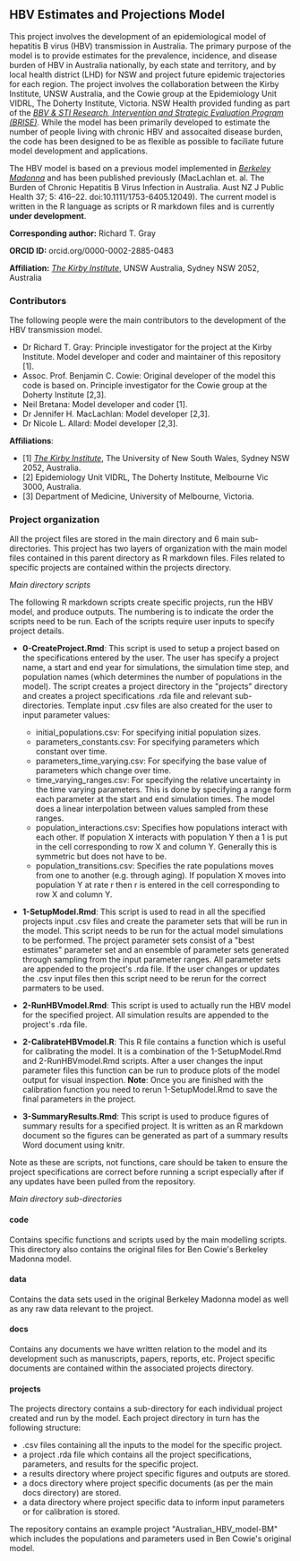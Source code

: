 ## HBV Estimates and Projections Model ##

This project involves the development of an epidemiological model of hepatitis B virus (HBV) transmission in Australia. The primary purpose of the model is to provide estimates for the prevalence, incidence, and disease burden of HBV in Australia nationally, by each state and territory, and by local health district (LHD) for NSW and project future epidemic trajectories for each region. 
The project involves the collaboration between the Kirby Institute, UNSW Australia, and the Cowie group at the Epidemiology Unit VIDRL, The Doherty Institute, Victoria. NSW Health provided funding as part of the [_BBV & STI Research, Intervention and Strategic Evaluation Program (BRISE)_](http://www.brise.com.au/). While the model has been primarily developed to estimate the number of people living with chronic HBV and assocaited disease burden, the code has been designed to be as flexible as possible to faciliate future model development and applications. 

The HBV model is based on a previous model implemented in [_Berkeley Madonna_](http://www.berkeleymadonna.com/) and has been published previously (MacLachlan et. al. The Burden of Chronic Hepatitis B Virus Infection in Australia. Aust NZ J Public Health 37; 5: 416–22. doi:10.1111/1753-6405.12049). The current model is written in the R language as scripts or R markdown files and is currently **under development**.

**Corresponding author:** Richard T. Gray

**ORCID ID:** orcid.org/0000-0002-2885-0483

**Affiliation:** [_The Kirby Institute_](https://kirby.unsw.edu.au/), UNSW Australia, Sydney NSW 2052, Australia

### Contributors ###

The following people were the main contributors to the development of the HBV transmission model. 

- Dr Richard T. Gray: Principle investigator for the project at the Kirby Institute. Model developer and coder and maintainer of this repository [1].
- Assoc. Prof. Benjamin C. Cowie: Original developer of the model this code is based on. Principle investigator for the Cowie group at the Doherty Institute [2,3].
- Neil Bretana: Model developer and coder [1].
- Dr Jennifer H. MacLachlan: Model developer [2,3].
- Dr Nicole L. Allard: Model developer [2,3].

**Affiliations**:

- [1] [_The Kirby Institute_](https://kirby.unsw.edu.au/), The University of New South Wales, Sydney NSW 2052, Australia.
- [2] Epidemiology Unit VIDRL, The Doherty Institute, Melbourne Vic 3000, Australia. 
- [3] Department of Medicine, University of Melbourne, Victoria.

### Project organization ###

All the project files are stored in the main directory and 6 main sub-directories. This project has two layers of organization with the main model files contained in this parent directory as R markdown files. Files related to specific projects are contained within the projects directory.

_Main directory scripts_

The following R markdown scripts create specific projects, run the HBV model, and produce outputs. The numbering is to indicate the order the scripts need to be run. Each of the scripts require user inputs to specify project details. 

- **0-CreateProject.Rmd**: This script is used to setup a project based on the specifications entered by the user. The user has specify a project name, a start and end year for simulations, the simulation time step, and population names (which determines the number of populations in the model). The script creates a project directory in the "projects" directory and creates a project specifications .rda file and relevant sub-directories. Template input .csv files are also created for the user to input parameter values:
	- initial\_populations.csv: For specifying initial population sizes.
	- parameters\_constants.csv: For specifying parameters which constant over time.
	- parameters\_time\_varying.csv: For specifying the base value of parameters which change over time.
	- time\_varying\_ranges.csv: For specifying the relative uncertainty in the time varying parameters. This is done by specifying a range form each parameter at the start and end simulation times. The model does a linear interpolation between values sampled from these ranges. 
	- population\_interactions.csv: Specifies how populations interact with each other. If population X interacts with population Y then a 1 is put in the cell corresponding to row X and column Y. Generally this is symmetric but does not have to be. 
	- population\_transitions.csv: Specifies the rate populations moves from one to another (e.g. through aging). If population X moves into population Y at rate r then r is entered in the cell corresponding to row X and column Y.
	
- **1-SetupModel.Rmd**: This script is used to read in all the specified projects input .csv files and create the parameter sets that will be run in the model. This script needs to be run for the actual model simulations to be performed. The project parameter sets consist of a "best estimates" parameter set and an ensemble of parameter sets generated through sampling from the input parameter ranges. All parameter sets are appended to the project's .rda file. If the user changes or updates the .csv input files then this script need to be rerun for the correct parmaters to be used. 

- **2-RunHBVmodel.Rmd**: This script is used to actually run the HBV model for the specified project. All simulation results are appended to the project's .rda file.

- **2-CalibrateHBVmodel.R**: This R file contains a function which is useful for calibrating the model. It is a combination of the 1-SetupModel.Rmd and 2-RunHBVmodel.Rmd scripts. After a user changes the input parameter files this function can be run to produce plots of the model output for visual inspection. **Note**: Once you are finished with the calibration function you need to rerun 1-SetupModel.Rmd to save the final parameters in the project. 

- **3-SummaryResults.Rmd**: This script is used to produce figures of summary results for a specified project. It is written as an R markdown document so the figures can be generated as part of a summary results Word document using knitr. 

Note as these are scripts, not functions, care should be taken to ensure the project specifications are correct before running a script especially after if any updates have been pulled from the repository.  

_Main directory sub-directories_

#### code ####

Contains specific functions and scripts used by the main modelling scripts. This directory also contains the original files for Ben Cowie's Berkeley Madonna model. 

#### data ####

Contains the data sets used in the original Berkeley Madonna model as well as any raw data relevant to the project. 

#### docs ####

Contains any documents we have written relation to the model and its development such as manuscripts, papers, reports, etc. Project specific documents are contained within the associated projects directory.

#### projects ####

The projects directory contains a sub-directory for each individual project created and run by the model. Each project directory in turn has the following structure:

- .csv files containing all the inputs to the model for the specific project.
- a project .rda file which contains all the project specifications, parameters, and results for the specific project.
- a results directory where project specific figures and outputs are stored.
- a docs directory where project specific documents (as per the main docs directory) are stored.
- a data directory where project specific data to inform input parameters or for calibration is stored.

The repository contains an example project "Australian_HBV_model-BM" which includes the populations and parameters used in Ben Cowie's original model. 






